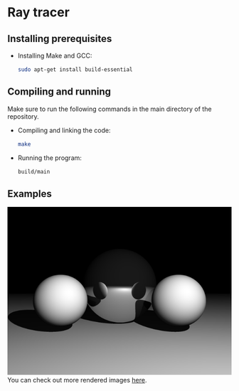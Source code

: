 # Ray tracer
## Installing prerequisites
* Installing Make and GCC:
	```bash
	sudo apt-get install build-essential
	```

## Compiling and running
Make sure to run the following commands in the main directory of the repository.  
* Compiling and linking the code:
	```bash
	make
	```
* Running the program:
	```bash
	build/main
	```

## Examples
![Render example](docs/example.bmp "Render example")
You can check out more rendered images [here](https://imgur.com/a/QpEdjfb "Render examples").
